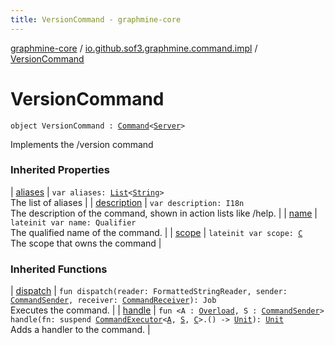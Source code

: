 ```yaml
---
title: VersionCommand - graphmine-core
---
```


[graphmine-core](../index.html) / [io.github.sof3.graphmine.command.impl](index.html) / [VersionCommand](./-version-command.html)

# VersionCommand

`object VersionCommand : `[`Command`](../io.github.sof3.graphmine.command/-command/index.html)`<`[`Server`](../io.github.sof3.graphmine/-server/index.html)`>`

Implements the /version command

### Inherited Properties

| [aliases](../io.github.sof3.graphmine.command/-command/aliases.html) | `var aliases: `[`List`](https://kotlinlang.org/api/latest/jvm/stdlib/kotlin.collections/-list/index.html)`<`[`String`](https://kotlinlang.org/api/latest/jvm/stdlib/kotlin/-string/index.html)`>`<br>The list of aliases |
| [description](../io.github.sof3.graphmine.command/-command/description.html) | `var description: I18n`<br>The description of the command, shown in action lists like /help. |
| [name](../io.github.sof3.graphmine.command/-command/name.html) | `lateinit var name: Qualifier`<br>The qualified name of the command. |
| [scope](../io.github.sof3.graphmine.command/-command/scope.html) | `lateinit var scope: `[`C`](../io.github.sof3.graphmine.command/-command/index.html#C)<br>The scope that owns the command |

### Inherited Functions

| [dispatch](../io.github.sof3.graphmine.command/-command/dispatch.html) | `fun dispatch(reader: FormattedStringReader, sender: `[`CommandSender`](../io.github.sof3.graphmine.command/-command-sender.html)`, receiver: `[`CommandReceiver`](../io.github.sof3.graphmine.command/-command-receiver/index.html)`): Job`<br>Executes the command. |
| [handle](../io.github.sof3.graphmine.command/-command/handle.html) | `fun <A : `[`Overload`](../io.github.sof3.graphmine.command/-overload/index.html)`, S : `[`CommandSender`](../io.github.sof3.graphmine.command/-command-sender.html)`> handle(fn: suspend `[`CommandExecutor`](../io.github.sof3.graphmine.command/-command-executor/index.html)`<`[`A`](../io.github.sof3.graphmine.command/-command/handle.html#A)`, `[`S`](../io.github.sof3.graphmine.command/-command/handle.html#S)`, `[`C`](../io.github.sof3.graphmine.command/-command/index.html#C)`>.() -> `[`Unit`](https://kotlinlang.org/api/latest/jvm/stdlib/kotlin/-unit/index.html)`): `[`Unit`](https://kotlinlang.org/api/latest/jvm/stdlib/kotlin/-unit/index.html)<br>Adds a handler to the command. |


